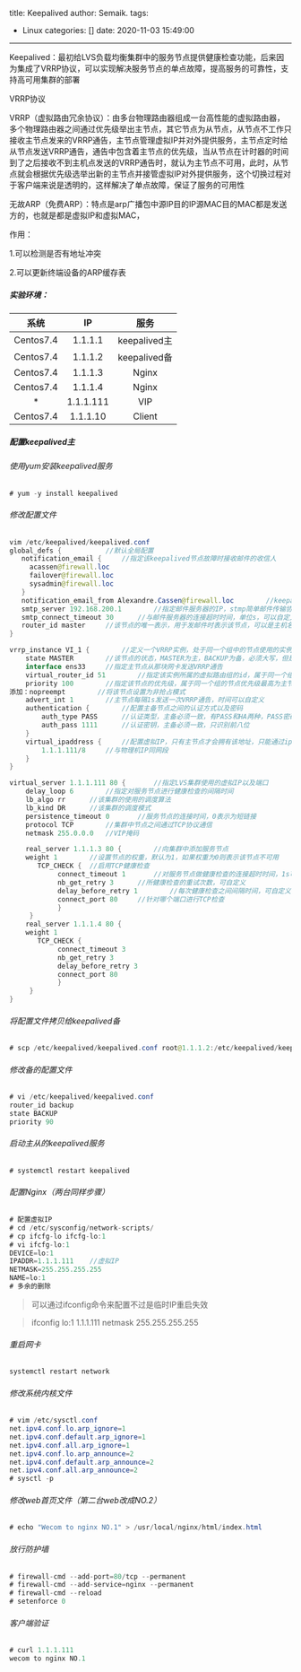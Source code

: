 title: Keepalived
author: Semaik.
tags:
  - Linux
categories: []
date: 2020-11-03 15:49:00
---
Keepalived：最初给LVS负载均衡集群中的服务节点提供健康检查功能，后来因为集成了VRRP协议，可以实现解决服务节点的单点故障，提高服务的可靠性，支持高可用集群的部署

VRRP协议

VRRP（虚拟路由冗余协议）：由多台物理路由器组成一台高性能的虚拟路由器，多个物理路由器之间通过优先级举出主节点，其它节点为从节点，从节点不工作只接收主节点发来的VRRP通告，主节点管理虚拟IP并对外提供服务，主节点定时给从节点发送VRRP通告，通告中包含着主节点的优先级，当从节点在计时器的时间到了之后接收不到主机点发送的VRRP通告时，就认为主节点不可用，此时，从节点就会根据优先级选举出新的主节点并接管虚拟IP对外提供服务，这个切换过程对于客户端来说是透明的，这样解决了单点故障，保证了服务的可用性


无故ARP（免费ARP）：特点是arp广播包中源IP目的IP源MAC目的MAC都是发送方的，也就是都是虚拟IP和虚拟MAC，

作用：

1.可以检测是否有地址冲突

2.可以更新终端设备的ARP缓存表

##### 实验环境：


| 系统 | IP | 服务 |
| :-----:| :----: | :----: |
| Centos7.4 | 1.1.1.1 | keepalived主 |
| Centos7.4 | 1.1.1.2 | keepalived备 |
| Centos7.4 | 1.1.1.3 | Nginx |
| Centos7.4 | 1.1.1.4 | Nginx |
| * | 1.1.1.111 | VIP|
| Centos7.4	|	1.1.1.10	|	Client	|

##### 配置keepalived主
###### 使用yum安装keepalived服务
```java
# yum -y install keepalived
```
###### 修改配置文件
```java
vim /etc/keepalived/keepalived.conf
global_defs {			//默认全局配置
   notification_email {		//指定该keepalived节点故障时接收邮件的收信人
     acassen@firewall.loc	
     failover@firewall.loc	
     sysadmin@firewall.loc	
   }
   notification_email_from Alexandre.Cassen@firewall.loc		//keepalived故障时发送邮件的发信人
   smtp_server 192.168.200.1		//指定邮件服务器的IP，stmp简单邮件传输协议，使用端口25
   smtp_connect_timeout 30		//与邮件服务器的连接超时时间，单位s，可以自定义
   router_id master		//该节点的唯一表示，用于发邮件时表示该节点，可以是主机名，也可以是自己指定的名字
}

vrrp_instance VI_1 {		//定义一个VRRP实例，处于同一个组中的节点使用的实例名字应该一致，默认使用名字VI_1
    state MASTER		//该节点的状态，MASTER为主，BACKUP为备，必须大写，但是只是用来标识节点状态，节点主备是由优先级决定的
    interface ens33		//指定主节点从那块网卡发送VRRP通告
    virtual_router_id 51		//指定该实例所属的虚拟路由组的id，属于同一个组的节点使用的id应该相同，id取值范围为0-255
    priority 100		//指定该节点的优先级，属于同一个组的节点优先级最高为主节点，取值范围为1-255，配置超过取值范围的值都默认视为100
添加：nopreempt		//将该节点设置为非抢占模式
    advert_int 1		//主节点每隔1s发送一次VRRP通告，时间可以自定义
    authentication {		//配置主备节点之间的认证方式以及密码
        auth_type PASS		//认证类型，主备必须一致，有PASS和HA两种，PASS密码是明文的，HA是密文的
        auth_pass 1111		//认证密钥，主备必须一致，只识别前八位
    }
    virtual_ipaddress {		//配置虚拟IP，只有主节点才会拥有该地址，只能通过ip add查看，ifconfig是查看不到的
        1.1.1.111/8		//与物理机IP同网段
    }
}

virtual_server 1.1.1.111 80 {		//指定LVS集群使用的虚拟IP以及端口
    delay_loop 6		//指定对服务节点进行健康检查的间隔时间
    lb_algo rr 		//该集群的使用的调度算法
    lb_kind DR		//该集群的调度模式
    persistence_timeout 0		//服务节点的连接时间，0表示为短链接
    protocol TCP		//集群中节点之间通过TCP协议通信
    netmask 255.0.0.0	//VIP掩码

	real_server 1.1.1.3 80 {		//向集群中添加服务节点
   	weight 1		//设置节点的权重，默认为1，如果权重为0则表示该节点不可用
	   TCP_CHECK {	//启用TCP健康检查
            connect_timeout 1		//对服务节点做健康检查的连接超时时间，1s可以自定义
            nb_get_retry 3		//所健康检查的重试次数，可自定义
            delay_before_retry 1		//每次健康检查之间间隔时间，可自定义
            connect_port 80		//针对哪个端口进行TCP检查
            }
	 }
	real_server 1.1.1.4 80 {		
   	weight 1
	   TCP_CHECK {
            connect_timeout 3	
            nb_get_retry 3	
            delay_before_retry 3
            connect_port 80
            }
     }
}
```
###### 将配置文件拷贝给keepalived备
```java
# scp /etc/keepalived/keepalived.conf root@1.1.1.2:/etc/keepalived/keepalived.conf
```
###### 修改备的配置文件
```java
# vi /etc/keepalived/keepalived.conf
router_id backup
state BACKUP
priority 90
```
###### 启动主从的keepalived服务
```java
# systemctl restart keepalived
```
###### 配置Nginx（两台同样步骤）
```java
# 配置虚拟IP
# cd /etc/sysconfig/network-scripts/
# cp ifcfg-lo ifcfg-lo:1
# vi ifcfg-lo:1
DEVICE=lo:1
IPADDR=1.1.1.111	//虚拟IP
NETMASK=255.255.255.255
NAME=lo:1
# 多余的删除
```
> 可以通过ifconfig命令来配置不过是临时IP重启失效

>ifconfig lo:1 1.1.1.111 netmask 255.255.255.255
###### 重启网卡
```java
systemctl restart network
```
###### 修改系统内核文件
```java
# vim /etc/sysctl.conf
net.ipv4.conf.lo.arp_ignore=1
net.ipv4.conf.default.arp_ignore=1	
net.ipv4.conf.all.arp_ignore=1
net.ipv4.conf.lo.arp_announce=2
net.ipv4.conf.default.arp_announce=2
net.ipv4.conf.all.arp_announce=2
# sysctl -p
```
###### 修改web首页文件（第二台web改成NO.2）
```java
# echo "Wecom to nginx NO.1" > /usr/local/nginx/html/index.html
```
###### 放行防护墙
```java
# firewall-cmd --add-port=80/tcp --permanent
# firewall-cmd --add-service=nginx --permanent
# firewall-cmd --reload
# setenforce 0
```
###### 客户端验证
```java
# curl 1.1.1.111
wecom to nginx NO.1
```